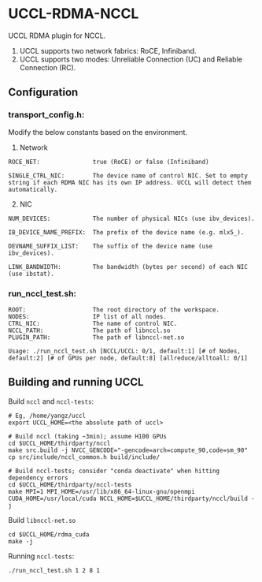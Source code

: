 # UCCL-RDMA-NCCL

UCCL RDMA plugin for NCCL.

1. UCCL supports two network fabrics: RoCE, Infiniband.
2. UCCL supports two modes: Unreliable Connection (UC) and Reliable Connection (RC).

## Configuration
### transport_config.h:
Modify the below constants based on the environment.

1. Network
```
ROCE_NET:               true (RoCE) or false (Infiniband)

SINGLE_CTRL_NIC:        The device name of control NIC. Set to empty string if each RDMA NIC has its own IP address. UCCL will detect them automatically.
```

2. NIC
```
NUM_DEVICES:            The number of physical NICs (use ibv_devices).

IB_DEVICE_NAME_PREFIX:  The prefix of the device name (e.g. mlx5_).

DEVNAME_SUFFIX_LIST:    The suffix of the device name (use ibv_devices).

LINK_BANDWIDTH:         The bandwidth (bytes per second) of each NIC (use ibstat).
```

### run_nccl_test.sh:
```
ROOT:                   The root directory of the workspace.
NODES:                  IP list of all nodes.
CTRL_NIC:               The name of control NIC.
NCCL_PATH:              The path of libnccl.so
PLUGIN_PATH:            The path of libnccl-net.so

Usage: ./run_nccl_test.sh [NCCL/UCCL: 0/1, default:1] [# of Nodes, default:2] [# of GPUs per node, default:8] [allreduce/alltoall: 0/1]
```

## Building and running UCCL

Build `nccl` and `nccl-tests`: 

```shell
# Eg, /home/yangz/uccl
export UCCL_HOME=<the absolute path of uccl>

# Build nccl (taking ~3min); assume H100 GPUs
cd $UCCL_HOME/thirdparty/nccl
make src.build -j NVCC_GENCODE="-gencode=arch=compute_90,code=sm_90"
cp src/include/nccl_common.h build/include/

# Build nccl-tests; consider "conda deactivate" when hitting dependency errors
cd $UCCL_HOME/thirdparty/nccl-tests
make MPI=1 MPI_HOME=/usr/lib/x86_64-linux-gnu/openmpi CUDA_HOME=/usr/local/cuda NCCL_HOME=$UCCL_HOME/thirdparty/nccl/build -j
```

Build `libnccl-net.so`

```shell
cd $UCCL_HOME/rdma_cuda
make -j
```

Running `nccl-tests`:

```shell
./run_nccl_test.sh 1 2 8 1
```
